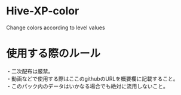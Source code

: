 # Hive-XP-color
Change colors according to level values

# 使用する際のルール
・二次配布は厳禁。
<br>
・動画などで使用する際はここのgithubのURLを概要欄に記載すること。
<br>
・このパック内のデータはいかなる場合でも絶対に流用しないこと。
